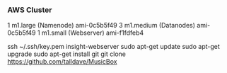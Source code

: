 
### AWS Cluster
1 m1.large (Namenode) ami-0c5b5f49
3 m1.medium (Datanodes) ami-0c5b5f49
1 m1.small (Webserver) ami-f1fdfeb4

ssh ~/.ssh/key.pem insight-webserver
sudo apt-get update
sudo apt-get upgrade
sudo apt-get install git
git clone https://github.com/talldave/MusicBox
